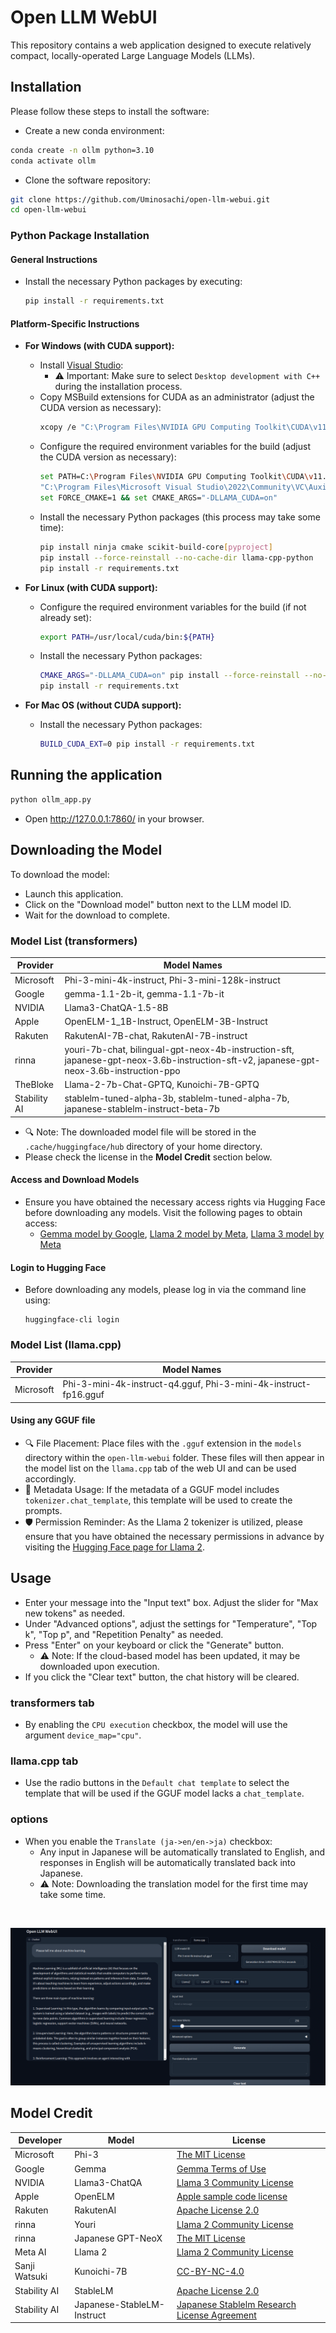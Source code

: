 # Open LLM WebUI

This repository contains a web application designed to execute relatively compact, locally-operated Large Language Models (LLMs).

## Installation

Please follow these steps to install the software:

* Create a new conda environment:
```bash
conda create -n ollm python=3.10
conda activate ollm
```

* Clone the software repository:
```bash
git clone https://github.com/Uminosachi/open-llm-webui.git
cd open-llm-webui
```

### Python Package Installation

#### General Instructions
* Install the necessary Python packages by executing:
  ```bash
  pip install -r requirements.txt
  ```

#### Platform-Specific Instructions
* **For Windows (with CUDA support):**
  - Install [Visual Studio](https://learn.microsoft.com/ja-jp/visualstudio/install/install-visual-studio?view=vs-2022):
    - ⚠️ Important: Make sure to select `Desktop development with C++` during the installation process.
  - Copy MSBuild extensions for CUDA as an administrator (adjust the CUDA version as necessary):
    ```bash
    xcopy /e "C:\Program Files\NVIDIA GPU Computing Toolkit\CUDA\v11.8\extras\visual_studio_integration\MSBuildExtensions" "C:\Program Files\Microsoft Visual Studio\2022\Community\MSBuild\Microsoft\VC\v170\BuildCustomizations"
    ```
  - Configure the required environment variables for the build (adjust the CUDA version as necessary):
    ```bash
    set PATH=C:\Program Files\NVIDIA GPU Computing Toolkit\CUDA\v11.8\bin;%PATH%
    "C:\Program Files\Microsoft Visual Studio\2022\Community\VC\Auxiliary\Build\vcvars64.bat"
    set FORCE_CMAKE=1 && set CMAKE_ARGS="-DLLAMA_CUDA=on"
    ```
  - Install the necessary Python packages (this process may take some time):
    ```bash
    pip install ninja cmake scikit-build-core[pyproject]
    pip install --force-reinstall --no-cache-dir llama-cpp-python
    pip install -r requirements.txt
    ```

* **For Linux (with CUDA support):**
  - Configure the required environment variables for the build (if not already set):
    ```bash
    export PATH=/usr/local/cuda/bin:${PATH}
    ```
  - Install the necessary Python packages:
    ```bash
    CMAKE_ARGS="-DLLAMA_CUDA=on" pip install --force-reinstall --no-cache-dir llama-cpp-python
    pip install -r requirements.txt
    ```

* **For Mac OS (without CUDA support):**
  - Install the necessary Python packages:
    ```bash
    BUILD_CUDA_EXT=0 pip install -r requirements.txt
    ```

## Running the application

```bash
python ollm_app.py
```

* Open http://127.0.0.1:7860/ in your browser.

## Downloading the Model

To download the model:
* Launch this application.
* Click on the "Download model" button next to the LLM model ID.
* Wait for the download to complete.

### Model List (transformers)

| Provider      | Model Names                                                                                |
|---------------|--------------------------------------------------------------------------------------------|
| Microsoft     | Phi-3-mini-4k-instruct, Phi-3-mini-128k-instruct                                           |
| Google        | gemma-1.1-2b-it, gemma-1.1-7b-it                                                           |
| NVIDIA        | Llama3-ChatQA-1.5-8B                                                                       |
| Apple         | OpenELM-1_1B-Instruct, OpenELM-3B-Instruct                                                 |
| Rakuten       | RakutenAI-7B-chat, RakutenAI-7B-instruct                                                   |
| rinna         | youri-7b-chat, bilingual-gpt-neox-4b-instruction-sft, japanese-gpt-neox-3.6b-instruction-sft-v2, japanese-gpt-neox-3.6b-instruction-ppo |
| TheBloke      | Llama-2-7b-Chat-GPTQ, Kunoichi-7B-GPTQ                                                     |
| Stability AI  | stablelm-tuned-alpha-3b, stablelm-tuned-alpha-7b, japanese-stablelm-instruct-beta-7b       |

* 🔍 Note: The downloaded model file will be stored in the `.cache/huggingface/hub` directory of your home directory.
* Please check the license in the **Model Credit** section below.

#### Access and Download Models
* Ensure you have obtained the necessary access rights via Hugging Face before downloading any models. Visit the following pages to obtain access:
  - [Gemma model by Google](https://huggingface.co/google/gemma-1.1-2b-it), [Llama 2 model by Meta](https://huggingface.co/meta-llama/Llama-2-7b-hf), [Llama 3 model by Meta](https://huggingface.co/meta-llama/Meta-Llama-3-8B)

#### Login to Hugging Face
* Before downloading any models, please log in via the command line using:
  ```
  huggingface-cli login
  ```

### Model List (llama.cpp)

| Provider      | Model Names                                                                                |
|---------------|--------------------------------------------------------------------------------------------|
| Microsoft     | Phi-3-mini-4k-instruct-q4.gguf, Phi-3-mini-4k-instruct-fp16.gguf                           |

#### Using any GGUF file
* 🔍 File Placement: Place files with the `.gguf` extension in the `models` directory within the `open-llm-webui` folder. These files will then appear in the model list on the `llama.cpp` tab of the web UI and can be used accordingly.
* 📝 Metadata Usage: If the metadata of a GGUF model includes `tokenizer.chat_template`, this template will be used to create the prompts.
* 🛡️ Permission Reminder: As the Llama 2 tokenizer is utilized, please ensure that you have obtained the necessary permissions in advance by visiting the [Hugging Face page for Llama 2](https://huggingface.co/meta-llama/Llama-2-7b-hf).

## Usage

* Enter your message into the "Input text" box. Adjust the slider for "Max new tokens" as needed.
* Under "Advanced options", adjust the settings for "Temperature", "Top k", "Top p", and "Repetition Penalty" as needed.
* Press "Enter" on your keyboard or click the "Generate" button.
   - ⚠️ Note: If the cloud-based model has been updated, it may be downloaded upon execution.
* If you click the "Clear text" button, the chat history will be cleared.

### transformers tab
* By enabling the `CPU execution` checkbox, the model will use the argument `device_map="cpu"`.

### llama.cpp tab
* Use the radio buttons in the `Default chat template` to select the template that will be used if the GGUF model lacks a `chat_template`.

### options
* When you enable the `Translate (ja->en/en->ja)` checkbox:
   - Any input in Japanese will be automatically translated to English, and responses in English will be automatically translated back into Japanese.
   - ⚠️ Note: Downloading the translation model for the first time may take some time.

<br>

![UI image](images/open-ollm-webui_ui_image_1.png)

## Model Credit

| Developer           | Model                        | License                                                        |
|---------------------|------------------------------|----------------------------------------------------------------|
| Microsoft           | Phi-3                        | [The MIT License](https://opensource.org/licenses/MIT)         |
| Google              | Gemma                        | [Gemma Terms of Use](https://ai.google.dev/gemma/terms)        |
| NVIDIA              | Llama3-ChatQA                | [Llama 3 Community License](https://huggingface.co/meta-llama/Meta-Llama-3-8B/blob/main/LICENSE) |
| Apple               | OpenELM                      | [Apple sample code license](https://huggingface.co/apple/OpenELM-1_1B-Instruct/blob/main/LICENSE) |
| Rakuten             | RakutenAI                    | [Apache License 2.0](https://huggingface.co/datasets/choosealicense/licenses/blob/main/markdown/apache-2.0.md) |
| rinna               | Youri                        | [Llama 2 Community License](https://ai.meta.com/llama/license/) |
| rinna               | Japanese GPT-NeoX            | [The MIT License](https://opensource.org/licenses/MIT)         |
| Meta AI             | Llama 2                      | [Llama 2 Community License](https://github.com/facebookresearch/llama/blob/main/LICENSE) |
| Sanji Watsuki       | Kunoichi-7B                  | [CC-BY-NC-4.0](https://spdx.org/licenses/CC-BY-NC-4.0)         |
| Stability AI        | StableLM                     | [Apache License 2.0](https://github.com/Stability-AI/StableLM/blob/main/LICENSE) |
| Stability AI        | Japanese-StableLM-Instruct   | [Japanese Stablelm Research License Agreement](https://huggingface.co/stabilityai/japanese-stablelm-instruct-alpha-7b/blob/main/LICENSE) |
